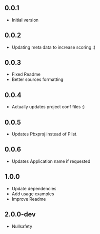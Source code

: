 ## 0.0.1

- Initial version

## 0.0.2

- Updating meta data to increase scoring :)


## 0.0.3

- Fixed Readme
- Better sources formatting

## 0.0.4

- Actually updates project conf files :)

## 0.0.5

- Updates Pbxproj instead of Plist.

## 0.0.6

- Updates Application name if requested

## 1.0.0

- Update dependencies
- Add usage examples
- Improve Readme

## 2.0.0-dev

- Nullsafety